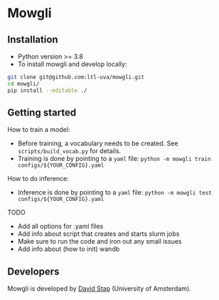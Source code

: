 # Mowgli

## Installation
* Python version >= 3.8
* To install mowgli and develop locally:
```bash
git clone git@github.com:ltl-uva/mowgli.git
cd mowgli/
pip install --editable ./ 
```

## Getting started
How to train a model:
* Before training, a vocabulary needs to be created. See `scripts/build_vocab.py` for details.
* Training is done by pointing to a `yaml` file: `python -m mowgli train configs/${YOUR_CONFIG}.yaml`

How to do inference:
* Inference is done by pointing to a `yaml` file: `python -m mowgli test configs/${YOUR_CONFIG}.yaml`

TODO
* Add all options for .yaml files
* Add info about script that creates and starts slurm jobs
* Make sure to run the code and iron out any small issues
* Add info about (how to init) wandb

## Developers
Mowgli is developed by [David Stap](https://davidstap.github.io) (University of Amsterdam).
